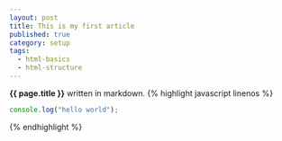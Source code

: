```yaml
---
layout: post
title: This is my first article
published: true
category: setup
tags: 
  - html-basics
  - html-structure
---
```


**{{ page.title }}** written in markdown.
{% highlight javascript linenos %}
```javascript
console.log("hello world");
```
{% endhighlight %}
